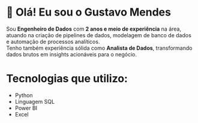 # 👋 Olá! Eu sou o Gustavo Mendes

Sou **Engenheiro de Dados** com **2 anos e meio de experiência** na área, atuando na criação de pipelines de dados, modelagem de banco de dados e automação de processos analíticos.  
Tenho também experiência sólida como **Analista de Dados**, transformando dados brutos em insights acionáveis para o negócio.

# Tecnologias que utilizo:

- Python
- Linguagem SQL
- Power BI
- Excel
